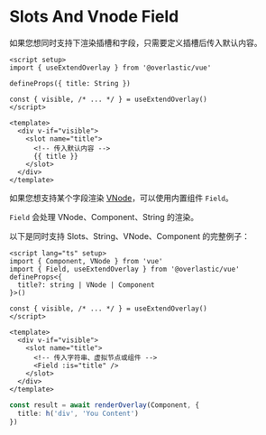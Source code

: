 # Slots And Vnode Field

如果您想同时支持下渲染插槽和字段，只需要定义插槽后传入默认内容。

```vue
<script setup>
import { useExtendOverlay } from '@overlastic/vue'

defineProps({ title: String })

const { visible, /* ... */ } = useExtendOverlay()
</script>

<template>
  <div v-if="visible">
    <slot name="title">
      <!-- 传入默认内容 -->
      {{ title }}
    </slot>
  </div>
</template>
```

如果您想支持某个字段渲染 [VNode](https://cn.vuejs.org/guide/extras/rendering-mechanism.html#virtual-dom)，可以使用内置组件 `Field`。

`Field` 会处理 VNode、Component、String 的渲染。

以下是同时支持 Slots、String、VNode、Component 的完整例子：

```vue
<script lang="ts" setup>
import { Component, VNode } from 'vue'
import { Field, useExtendOverlay } from '@overlastic/vue'
defineProps<{
  title?: string | VNode | Component
}>()

const { visible, /* ... */ } = useExtendOverlay()
</script>

<template>
  <div v-if="visible">
    <slot name="title">
      <!-- 传入字符串、虚拟节点或组件 -->
      <Field :is="title" />
    </slot>
  </div>
</template>
```

```ts
const result = await renderOverlay(Component, {
  title: h('div', 'You Content')
})
```

